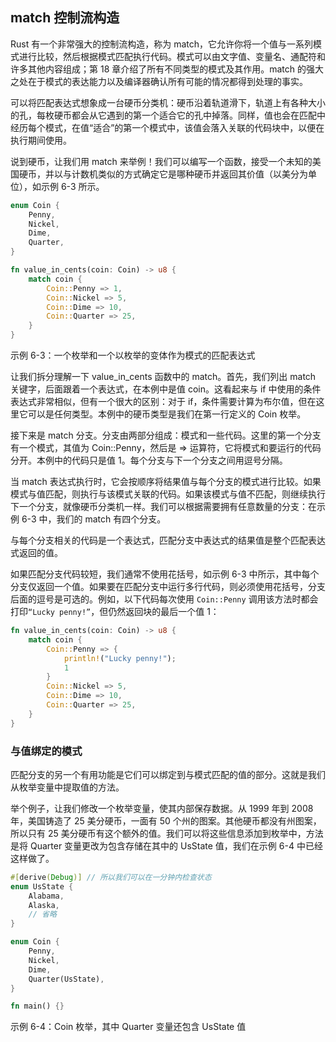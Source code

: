 ## match 控制流构造

Rust 有一个非常强大的控制流构造，称为 match，它允许你将一个值与一系列模式进行比较，然后根据模式匹配执行代码。模式可以由文字值、变量名、通配符和许多其他内容组成；第 18 章介绍了所有不同类型的模式及其作用。match 的强大之处在于模式的表达能力以及编译器确认所有可能的情况都得到处理的事实。

可以将匹配表达式想象成一台硬币分类机：硬币沿着轨道滑下，轨道上有各种大小的孔，每枚硬币都会从它遇到的第一个适合它的孔中掉落。同样，值也会在匹配中经历每个模式，在值“适合”的第一个模式中，该值会落入关联的代码块中，以便在执行期间使用。

说到硬币，让我们用 match 来举例！我们可以编写一个函数，接受一个未知的美国硬币，并以与计数机类似的方式确定它是哪种硬币并返回其价值（以美分为单位），如示例 6-3 所示。

```rust
enum Coin {
    Penny,
    Nickel,
    Dime,
    Quarter,
}

fn value_in_cents(coin: Coin) -> u8 {
    match coin {
        Coin::Penny => 1,
        Coin::Nickel => 5,
        Coin::Dime => 10,
        Coin::Quarter => 25,
    }
}
```

示例 6-3：一个枚举和一个以枚举的变体作为模式的匹配表达式

让我们拆分理解一下 value_in_cents 函数中的 match。首先，我们列出 match 关键字，后面跟着一个表达式，在本例中是值 coin。这看起来与 if 中使用的条件表达式非常相似，但有一个很大的区别：对于 if，条件需要计算为布尔值，但在这里它可以是任何类型。本例中的硬币类型是我们在第一行定义的 Coin 枚举。

接下来是 match 分支。分支由两部分组成：模式和一些代码。这里的第一个分支有一个模式，其值为 Coin::Penny，然后是 => 运算符，它将模式和要运行的代码分开。本例中的代码只是值 1。每个分支与下一个分支之间用逗号分隔。

当 match 表达式执行时，它会按顺序将结果值与每个分支的模式进行比较。如果模式与值匹配，则执行与该模式关联的代码。如果该模式与值不匹配，则继续执行下一个分支，就像硬币分类机一样。我们可以根据需要拥有任意数量的分支：在示例 6-3 中，我们的 match 有四个分支。

与每个分支相关的代码是一个表达式，匹配分支中表达式的结果值是整个匹配表达式返回的值。

如果匹配分支代码较短，我们通常不使用花括号，如示例 6-3 中所示，其中每个分支仅返回一个值。如果要在匹配分支中运行多行代码，则必须使用花括号，分支后面的逗号是可选的。例如，以下代码每次使用 `Coin::Penny` 调用该方法时都会打印`“Lucky penny!”`，但仍然返回块的最后一个值 1：

```rust
fn value_in_cents(coin: Coin) -> u8 {
    match coin {
        Coin::Penny => {
            println!("Lucky penny!");
            1
        }
        Coin::Nickel => 5,
        Coin::Dime => 10,
        Coin::Quarter => 25,
    }
}
```

### 与值绑定的模式

匹配分支的另一个有用功能是它们可以绑定到与模式匹配的值的部分。这就是我们从枚举变量中提取值的方法。

举个例子，让我们修改一个枚举变量，使其内部保存数据。从 1999 年到 2008 年，美国铸造了 25 美分硬币，一面有 50 个州的图案。其他硬币都没有州图案，所以只有 25 美分硬币有这个额外的值。我们可以将这些信息添加到枚举中，方法是将 Quarter 变量更改为包含存储在其中的 UsState 值，我们在示例 6-4 中已经这样做了。

```rust
#[derive(Debug)] // 所以我们可以在一分钟内检查状态
enum UsState {
    Alabama,
    Alaska,
    // 省略
}

enum Coin {
    Penny,
    Nickel,
    Dime,
    Quarter(UsState),
}

fn main() {}
```

示例 6-4：Coin 枚举，其中 Quarter 变量还包含 UsState 值